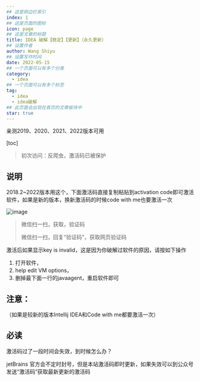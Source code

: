 ```yaml
---
## 这是侧边栏索引
index: 1
## 这是页面的图标
icon: page
## 这是文章的标题
title: IDEA 破解【稳定】【更新】（永久更新）
## 设置作者
author: Wang Shiyu
## 设置写作时间
date: 2022-05-15
## 一个页面可以有多个分类
category:
  - idea
## 一个页面可以有多个标签
tag:
  - idea
  - idea破解
## 此页面会出现在首页的文章板块中
star: true
---
```


亲测2019、2020、2021、2022版本可用

<!-- more -->


[toc]

> 初次访问：反爬虫，激活码已被保护

## 说明


2018.2~2022版本用这个，下面激活码直接复制粘贴到activation code即可激活软件，如果是新的版本，换新激活码的时候code with me也要激活一次

![image](https://tvax1.sinaimg.cn/large/007F3CC8ly1h29hbpt2d9j307306y757.jpg)

> 微信扫一扫，获取，验证码
> 
> 微信扫一扫，回复“验证码”，获取网页验证码

激活后如果显示key is invalid，这是因为你破解过软件的原因，请按如下操作

1. 打开软件，
2. help edit VM options，
3. 删掉最下面一行的javaagent，重启软件即可



## 注意：

（如果是较新的版本Intellij IDEA和Code with me都要激活一次）

## 必读

激活码过了一段时间会失效，到时候怎么办？

jetBrains 官方会不定时封号，但是本站激活码即时更新，如果失效可以到公众号发送“激活码”获取最新更新的激活码

